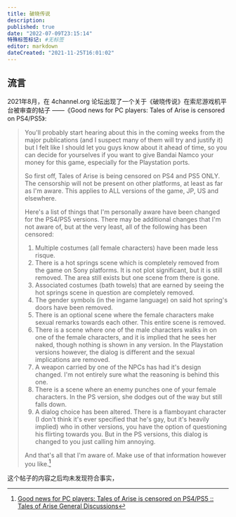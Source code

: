 ```yaml
---
title: 破晓传说
description:
published: true
date: "2022-07-09T23:15:14"
特殊标签标记: #无标签
editor: markdown
dateCreated: "2021-11-25T16:01:02"
---
```


## 流言

2021年8月，在 4channel.org 论坛出现了一个关于《破晓传说》在索尼游戏机平台被审查的帖子 ——《Good news for PC players: Tales of Arise is censored on PS4/PS5》:

> You'll probably start hearing about this in the coming weeks from the major publications (and I suspect many of them will try and justify it) but I felt like I should let you guys know about it ahead of time, so you can decide for yourselves if you want to give Bandai Namco your money for this game, especially for the Playstation ports.  
>
> So first off, Tales of Arise is being censored on PS4 and PS5 ONLY. The censorship will not be present on other platforms, at least as far as I'm aware. This applies to ALL versions of the game, JP, US and elsewhere.  
>
> Here's a list of things that I'm personally aware have been changed for the PS4/PS5 versions. There may be additional changes that I'm not aware of, but at the very least, all of the following has been censored: 
>
> 1. Multiple costumes (all female characters) have been made less risque.  
> 2. There is a hot springs scene which is completely removed from the game on Sony platforms. It is not plot significant, but it is still removed. The area still exists but one scene from there is gone.  
> 3. Associated costumes (bath towels) that are earned by seeing the hot springs scene in question are completely removed.  
> 4. The gender symbols (in the ingame language) on said hot spring's doors have been removed.  
> 5. There is an optional scene where the female characters make sexual remarks towards each other. This entire scene is removed.  
> 6. There is a scene where one of the male characters walks in on one of the female characters, and it is implied that he sees her naked, though nothing is shown in any version. In the Playstation versions however, the dialog is different and the sexual implications are removed.  
> 7. A weapon carried by one of the NPCs has had it's design changed. I'm not entirely sure what the reasoning is behind this one.  
> 8. There is a scene where an enemy punches one of your female characters. In the PS version, she dodges out of the way but still falls down.  
> 9. A dialog choice has been altered. There is a flamboyant character (I don't think it's ever specified that he's gay, but it's heavily implied) who in other versions, you have the option of questioning his flirting towards you. But in the PS versions, this dialog is changed to you just calling him annoying.  
>
> And that's all that I'm aware of. Make use of that information however you like.[^727]

[^727]: [Good news for PC players: Tales of Arise is censored on PS4/PS5 :: Tales of Arise General Discussions](https://web.archive.org/web/20210816035223/https://steamcommunity.com/app/740130/discussions/0/4897088319056772716)

这个帖子的内容之后均未发现符合事实，
